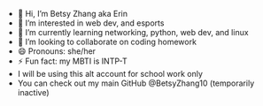 - 👋 Hi, I’m Betsy Zhang aka Erin
- 👀 I’m interested in web dev, and esports
- 🌱 I’m currently learning networking, python, web dev, and linux
- 💞️ I’m looking to collaborate on coding homework
- 😄 Pronouns: she/her
- ⚡ Fun fact: my MBTI is INTP-T
- I will be using this alt account for school work only
- You can check out my main GitHub @BetsyZhang10 (temporarily inactive)

<!---
BetsyZhang0/BetsyZhang0 is a ✨ special ✨ repository because its `README.md` (this file) appears on your GitHub profile.
You can click the Preview link to take a look at your changes.
--->
